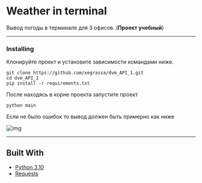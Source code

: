 # Weather in terminal

Вывод погоды в терминале для 3 офисов. (**Проект учебный**)
***

### Installing

Клонируйте проект и установите зависимости командами ниже.

```
git clone https://github.com/xegrassa/dvm_API_1.git
cd dvm_API_1
pip install -r requirements.txt
```

После находясь в корне проекта запустите проект
```
python main
```

Если не было ошибок то вывод должен быть примерно как ниже

![img](https://user-images.githubusercontent.com/52129535/157422013-56ee74c4-c70f-4157-8dff-052013d35653.png)

***
## Built With

* [Python 3.10](https://www.python.org/)
* [Requests](https://docs.python-requests.org/en/latest/)
